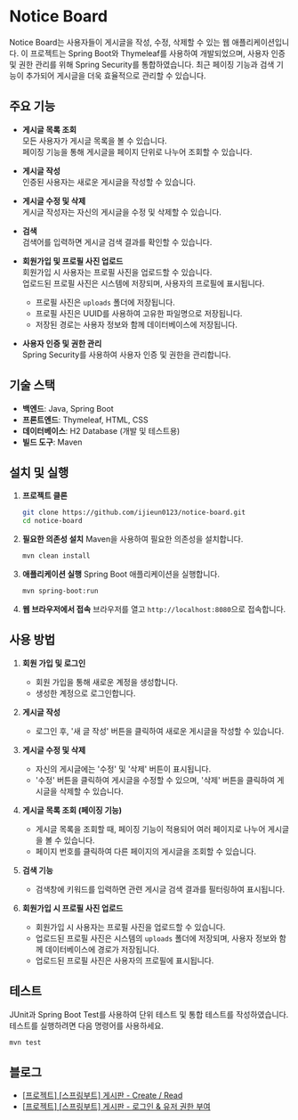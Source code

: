 # Notice Board

Notice Board는 사용자들이 게시글을 작성, 수정, 삭제할 수 있는 웹 애플리케이션입니다. 이 프로젝트는 Spring Boot와 Thymeleaf를 사용하여 개발되었으며, 사용자 인증 및 권한 관리를 위해
Spring Security를 통합하였습니다. 최근 페이징 기능과 검색 기능이 추가되어 게시글을 더욱 효율적으로 관리할 수 있습니다.

## 주요 기능

- **게시글 목록 조회**  
  모든 사용자가 게시글 목록을 볼 수 있습니다.  
  페이징 기능을 통해 게시글을 페이지 단위로 나누어 조회할 수 있습니다.

- **게시글 작성**  
  인증된 사용자는 새로운 게시글을 작성할 수 있습니다.

- **게시글 수정 및 삭제**  
  게시글 작성자는 자신의 게시글을 수정 및 삭제할 수 있습니다.

- **검색**  
  검색어를 입력하면 게시글 검색 결과를 확인할 수 있습니다.

- **회원가입 및 프로필 사진 업로드**  
  회원가입 시 사용자는 프로필 사진을 업로드할 수 있습니다.  
  업로드된 프로필 사진은 시스템에 저장되며, 사용자의 프로필에 표시됩니다.
    - 프로필 사진은 `uploads` 폴더에 저장됩니다.
    - 프로필 사진은 UUID를 사용하여 고유한 파일명으로 저장됩니다.
    - 저장된 경로는 사용자 정보와 함께 데이터베이스에 저장됩니다.

- **사용자 인증 및 권한 관리**  
  Spring Security를 사용하여 사용자 인증 및 권한을 관리합니다.

## 기술 스택

- **백엔드**: Java, Spring Boot
- **프론트엔드**: Thymeleaf, HTML, CSS
- **데이터베이스**: H2 Database (개발 및 테스트용)
- **빌드 도구**: Maven

## 설치 및 실행

1. **프로젝트 클론**
   ```bash
   git clone https://github.com/ijieun0123/notice-board.git
   cd notice-board
   ```

2. **필요한 의존성 설치**
   Maven을 사용하여 필요한 의존성을 설치합니다.
   ```bash
   mvn clean install
   ```

3. **애플리케이션 실행**
   Spring Boot 애플리케이션을 실행합니다.
   ```bash
   mvn spring-boot:run
   ```

4. **웹 브라우저에서 접속**
   브라우저를 열고 `http://localhost:8080`으로 접속합니다.

## 사용 방법

1. **회원 가입 및 로그인**
    - 회원 가입을 통해 새로운 계정을 생성합니다.
    - 생성한 계정으로 로그인합니다.

2. **게시글 작성**
    - 로그인 후, '새 글 작성' 버튼을 클릭하여 새로운 게시글을 작성할 수 있습니다.

3. **게시글 수정 및 삭제**
    - 자신의 게시글에는 '수정' 및 '삭제' 버튼이 표시됩니다.
    - '수정' 버튼을 클릭하여 게시글을 수정할 수 있으며, '삭제' 버튼을 클릭하여 게시글을 삭제할 수 있습니다.

4. **게시글 목록 조회 (페이징 기능)**
    - 게시글 목록을 조회할 때, 페이징 기능이 적용되어 여러 페이지로 나누어 게시글을 볼 수 있습니다.
    - 페이지 번호를 클릭하여 다른 페이지의 게시글을 조회할 수 있습니다.

5. **검색 기능**
    - 검색창에 키워드를 입력하면 관련 게시글 검색 결과를 필터링하여 표시됩니다.

6. **회원가입 시 프로필 사진 업로드**
    - 회원가입 시 사용자는 프로필 사진을 업로드할 수 있습니다.
    - 업로드된 프로필 사진은 시스템의 `uploads` 폴더에 저장되며, 사용자 정보와 함께 데이터베이스에 경로가 저장됩니다.
    - 업로드된 프로필 사진은 사용자의 프로필에 표시됩니다.

## 테스트

JUnit과 Spring Boot Test를 사용하여 단위 테스트 및 통합 테스트를 작성하였습니다. 테스트를 실행하려면 다음 명령어를 사용하세요.

```bash
mvn test
```

## 블로그

- [[프로젝트] [스프링부트] 게시판 - Create / Read](https://velog.io/@cock321/%ED%94%84%EB%A1%9C%EC%A0%9D%ED%8A%B8-%EC%8A%A4%ED%94%84%EB%A7%81%EB%B6%80%ED%8A%B8-%EA%B2%8C%EC%8B%9C%ED%8C%90)<br/>
- [[프로젝트] [스프링부트] 게시판 - 로그인 & 유저 권한 부여](https://velog.io/@cock321/%ED%94%84%EB%A1%9C%EC%A0%9D%ED%8A%B8-%EC%8A%A4%ED%94%84%EB%A7%81%EB%B6%80%ED%8A%B8-%EA%B2%8C%EC%8B%9C%ED%8C%90-Create-Read)

